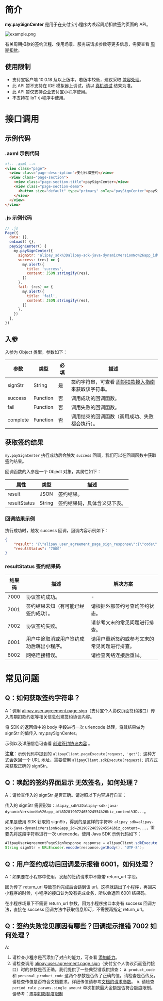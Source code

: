 # 简介

**my.paySignCenter** 是用于在支付宝小程序内唤起周期扣款签约页面的 API。

![example.png](https://cdn.nlark.com/yuque/0/2022/png/179989/1649831018195-a839f066-fce5-4f8f-9a55-b00332c84a44.png)

有关周期扣款的签约流程、使用场景、服务端请求参数等更多信息，需要查看 [周期扣款](https://opendocs.alipay.com/mini/006srl)。

## 使用限制

- 支付宝客户端 10.0.18 及以上版本，若版本较低，建议采取 [兼容处理](https://opendocs.alipay.com/mini/framework/compatibility)。
- 此 API 暂不支持在 IDE 模拟器上调试，请以 [真机调试](https://opendocs.alipay.com/mini/ide/remote-debug) 结果为准。
- 此 API 暂仅支持企业支付宝小程序使用。
- 不支持在 IoT 小程序中使用。

# 接口调用

## 示例代码

### .axml 示例代码

```html
<!-- .axml -->
<view class="page">
  <view class="page-description">支付代扣签约</view>
  <view class="page-section">
    <view class="page-section-title">paySignCenter</view>
    <view class="page-section-demo">
      <button size="default" type="primary" onTap="paySignCenter">paySignCenter</button>
    </view>
  </view>
</view>
```

### .js 示例代码

```javascript
// .js
Page({
  data: {},
  onLoad() {},
  paySignCenter() {
    my.paySignCenter({
      signStr: 'alipay_sdk%3Dalipay-sdk-java-dynamicVersionNo%26app_id%3D2019072465924554%26biz_content%3D%257B%2522sign_validity_period%2522%253A%25222m%2522%252C%2522product_code%2522%253A%2522CYCLE_PAY_AUTH%2522%252C%2522external_logon_id%2522%253A%252213852852877%2522%252C%2522personal_product_code%2522%253A%2522CYCLE_PAY_AUTH_P%2522%252C%2522sign_scene%2522%253A%2522INDUSTRY%257CCARRENTAL%2522%252C%2522external_agreement_no%2522%253A%2522test%2522%252C%2522third_party_type%2522%253A%2522PARTNER%2522%252C%2522prod_params%2522%253A%257B%2522auth_biz_params%2522%253A%2522%257B%255C%2522platform%255C%2522%253A%255C%2522taobao%255C%2522%257D%2522%257D%252C%2522promo_params%2522%253A%2522%257B%255C%2522key%255C%2522%253A%255C%2522value%255C%2522%257D%2522%252C%2522access_params%2522%253A%257B%2522channel%2522%253A%2522ALIPAYAPP%2522%257D%252C%2522merchant_process_url%2522%253A%2522https%253A%252F%252Fwww.merchantpage.com%252Findex%253FprocessId%253D2345678%2522%252C%2522identity_params%2522%253A%257B%2522user_name%2522%253A%2522%25E5%25BC%25A0%25E4%25B8%2589%2522%252C%2522cert_no%2522%253A%252261102619921108888%2522%252C%2522identity_hash%2522%253A%25228D969EEF6ECAD3C29A3A629280E686CF0C3F5D5A86AFF3CA12020C923ADC6C92%2522%252C%2522sign_user_id%2522%253A%25222088202888530893%2522%257D%252C%2522agreement_effect_type%2522%253A%2522DIRECT%2522%252C%2522user_age_range%2522%253A%2522%257B%255C%2522min%255C%2522%253A%255C%252218%255C%2522%252C%255C%2522max%255C%2522%253A%255C%252230%255C%2522%257D%2522%252C%2522period_rule_params%2522%253A%257B%2522period_type%2522%253A%2522DAY%2522%252C%2522period%2522%253A9%252C%2522execute_time%2522%253A%25222022-05-23%2522%252C%2522single_amount%2522%253A10.99%252C%2522total_amount%2522%253A600%252C%2522total_payments%2522%253A12%257D%257D%26charset%3DUTF-8%26format%3Djson%26method%3Dalipay.user.agreement.page.sign%26sign%3Di8X5tQSVx%252Bj8UviKuGDz5Wc8lPf%252BBtOTzlEN2N60%252FFQp%252Fgk4pubIhMzq8duIyapCVJR74lE3GFIUHrTrvcMnaTFCyLp5gRWRQFWxxunAFEMvtSLA2HUbz7tnbg49o2aMHzpYLWgEtBDSR1yl8nLSNefm4iJ46evEFX4pNC%252FdXhW3PVWaOx6d8jIjEvTkaWBpYBG%252F%252BrFmS08xfMqR58hsWDAp7x7y7emgjEfVMmTQmKhLBY8BSfXrv%252BMX%252FwD5joOToloHpKVfhjeuHcpcmyPhLjX7SPpw9xaNnmEJa9ACrXhWk440Y9XT8XiB%252F68fRfPC%252FcU14kEiob5UK5AMwYnj3Q%253D%253D%26sign_type%3DRSA2%26timestamp%3D2022-04-22%2B11%253A04%253A20%26version%3D1.0',
      success: (res) => {
        my.alert({
          title: 'success',
          content: JSON.stringify(res),
        })
      },
      fail: (res) => {
        my.alert({
          title: 'fail',
          content: JSON.stringify(res),
        })
      },
    })
  },
})
```

## 入参

入参为 Object 类型，参数如下：

| **参数** | **类型** | **必填** | **描述** |
| --- | --- | --- | --- |
| signStr | String | 是 | 签约字符串，可查看 [周期扣款接入指南](https://opendocs.alipay.com/mini/012kfn#%E7%AC%AC%E4%BA%8C%E6%AD%A5%EF%BC%9AJSAPI%20%E5%94%A4%E8%B5%B7%E7%AD%BE%E7%BA%A6%E9%A1%B5%E9%9D%A2) 来获取该字符串。 |
| success | Function | 否 | 调用成功的回调函数。 |
| fail | Function | 否 | 调用失败的回调函数。 |
| complete | Function | 否 | 调用结束的回调函数（调用成功、失败都会执行）。 |

## 获取签约结果

`my.paySignCenter` 执行成功后会触发 `success` 回调，我们可以在回调函数中获取签约结果。

回调函数的入参是一个 Object 对象，其属性如下：

| **属性** | **类型** | **描述** |
| --- | --- | --- |
| result | JSON | 签约结果。 |
| resultStatus | String | 签约结果码，具体含义见下表。 |

### 回调结果示例

执行成功时，触发 success 回调，回调内容示例如下：

```json
{
    "result": "{\"alipay_user_agreement_page_sign_response\":{\"code\":\"10000\",\"msg\":\"Success\",\"app_id\":\"2017060101317939\",\"auth_app_id\":\"2017060101317939\",\"charset\":\"UTF-8\",\"timestamp\":\"2017-06-27 11:40:15\",\"sign_scene\":\"INDUSTRY|CARRENTAL\",\"valid_time\":\"2017-06-27 11:40:13\",\"status\":\"NORMAL\",\"external_agreement_no\":\"test212\",\"agreement_no\":\"20170627457298962889\",\"external_logon_id\":\"13852852877\",\"alipay_logon_id\":\"138****2877\",\"invalid_time\":\"2017-08-27 11:40:13\",\"personal_product_code\":\"GENERAL_WITHHOLDING_P\",\"sign_time\":\"2017-06-27 11:40:14\",},\"sign": "KgeHoSYPuhpzhfrjeuwWbRmjJtlUp+5UGfq2OxYLraWEOqKsw9FokUnodMEgKgJK8=\",\"sign_type\":\"RSA\"}",
    "resultStatus": "7000"
}
```

### resultStatus 签约结果码

| **结果码** | **描述** | **解决方案** |
| --- | --- | --- |
| 7000 | 协议签约成功。 | - |
| 7001 | 签约结果未知（有可能已经签约成功）。 | 请根据外部签约号查询签约状态。 |
| 7002 | 协议签约失败。 | 请参考文末的常见问题进行排查。 |
| 6001 | 用户中途取消或用户签约成功后跳出小程序。 | 请用户重新签约或参考文末的常见问题进行排查。 |
| 6002 | 网络连接错误。 | 请检查网络连接后重试。 |

# 常见问题

## Q：如何获取签约字符串？
A：调用 [alipay.user.agreement.page.sign](https://opendocs.alipay.com/mini/02fkb3?scene=35)（支付宝个人协议页面签约接口）传入周期扣款约定等相关信息创建签约协议内容。

将 SDK 的返回值中的 body 字段进行一次 urlencode 处理，将其结果做为 signStr 的值传入 my.paySignCenter。

示例以及详细信息可查看 [创建签约协议内容](https://opendocs.alipay.com/mini/012kfn#%E7%AC%AC%E4%B8%80%E6%AD%A5%EF%BC%9A%E5%88%9B%E5%BB%BA%E7%AD%BE%E7%BA%A6%E5%8D%8F%E8%AE%AE%E5%86%85%E5%AE%B9) 。

**注意**：示例代码中提到的 `alipayClient.pageExecute(request, 'get');` 这种方式会返回一个 URL 地址，需要使用 `alipayClient.sdkExecute(request);` 的方式来获取正确的 signStr。

## Q：唤起的签约界面显示 无效签名，如何处理？

A：请检查传入的 signStr 是否正确。请对照以下内容进行自查：

传入的 signStr 需要形如：`alipay_sdk%3Dalipay-sdk-java-dynamicVersionNo%26app_id%3D2019072465924554%26biz_content%3D...`。

如果是使用 SDK 获取的 signStr，得到的是这样的字符串: `alipay_sdk=alipay-sdk-java-dynamicVersionNo&app_id=2019072465924554&biz_content=...`，需要先将这段字符串进行一次 urlencode。使用 Java SDK 示例代码如下：

```java
AlipayUserAgreementPageSignResponse response = alipayClient.sdkExecute(request);
String signStr = URLEncoder.encode(response.getBody(), "UTF-8");
```

## Q：用户签约成功后回调显示报错 6001，如何处理？

A：如果要在小程序中使用，发起的签约请求中不能带 return_url 字段。

因为传了 return_url 导致签约完成后会跳到该 url，这样就跳出了小程序，再回来小程序的时候，小程序的接口认为没有完成业务，所以会返回 6001 结果码。

在小程序场景下不需要 return_url 参数，因为小程序接口本身有 success 回调方法，直接在 success 回调方法中获取信息即可，不需要再指定 return_url。

## Q：签约失败常见原因有哪些？回调提示报错 7002 如何处理？

A:
1. 请检查小程序是否添加了对应的能力，可查看 [添加能力](https://opendocs.alipay.com/mini/012kfm#%E6%B7%BB%E5%8A%A0%E8%83%BD%E5%8A%9B)。
2. 请检查调用 [alipay.user.agreement.page.sign](https://opendocs.alipay.com/mini/02fkb3?scene=35)（支付宝个人协议页面签约接口）时的参数是否正确。我们提供了一些典型错误供排查：
   a. `product_code` 和 `personal_product_code` 这两个参数是否传了正确的值，请检查是否传反，请检查传值是否符合文档要求。详细传值请参考[文档的请求参数](https://opendocs.alipay.com/mini/02fkb3#%E8%AF%B7%E6%B1%82%E5%8F%82%E6%95%B0)。
   b. 请检查 `period_rule_params.single_amount` 单次扣款最大金额是否符合额度限制，请参考：[周期扣款额度限制](https://opendocs.alipay.com/support/01rg2v)
